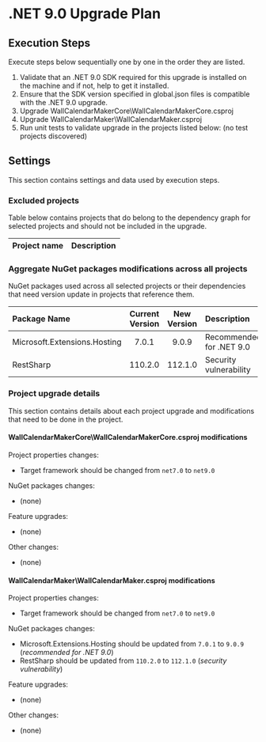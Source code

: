 # .NET 9.0 Upgrade Plan

## Execution Steps

Execute steps below sequentially one by one in the order they are listed.

1. Validate that an .NET 9.0 SDK required for this upgrade is installed on the machine and if not, help to get it installed.
2. Ensure that the SDK version specified in global.json files is compatible with the .NET 9.0 upgrade.
3. Upgrade WallCalendarMakerCore\WallCalendarMakerCore.csproj
4. Upgrade WallCalendarMaker\WallCalendarMaker.csproj
5. Run unit tests to validate upgrade in the projects listed below:
  (no test projects discovered)

## Settings

This section contains settings and data used by execution steps.

### Excluded projects

Table below contains projects that do belong to the dependency graph for selected projects and should not be included in the upgrade.

| Project name                                   | Description                 |
|:-----------------------------------------------|:---------------------------:|

### Aggregate NuGet packages modifications across all projects

NuGet packages used across all selected projects or their dependencies that need version update in projects that reference them.

| Package Name                        | Current Version | New Version | Description                         |
|:------------------------------------|:---------------:|:-----------:|:------------------------------------|
| Microsoft.Extensions.Hosting        | 7.0.1           | 9.0.9       | Recommended for .NET 9.0            |
| RestSharp                           | 110.2.0         | 112.1.0     | Security vulnerability              |

### Project upgrade details
This section contains details about each project upgrade and modifications that need to be done in the project.

#### WallCalendarMakerCore\WallCalendarMakerCore.csproj modifications

Project properties changes:
  - Target framework should be changed from `net7.0` to `net9.0`

NuGet packages changes:
  - (none)

Feature upgrades:
  - (none)

Other changes:
  - (none)

#### WallCalendarMaker\WallCalendarMaker.csproj modifications

Project properties changes:
  - Target framework should be changed from `net7.0` to `net9.0`

NuGet packages changes:
  - Microsoft.Extensions.Hosting should be updated from `7.0.1` to `9.0.9` (*recommended for .NET 9.0*)
  - RestSharp should be updated from `110.2.0` to `112.1.0` (*security vulnerability*)

Feature upgrades:
  - (none)

Other changes:
  - (none)
